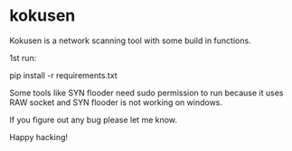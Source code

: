 # kokusen
Kokusen is a network scanning tool with some build in functions.

1st run:

pip install -r requirements.txt

Some tools like SYN flooder need sudo permission to run because it uses RAW socket and SYN flooder is not working on windows.

If you figure out any bug please let me know.

Happy hacking!
